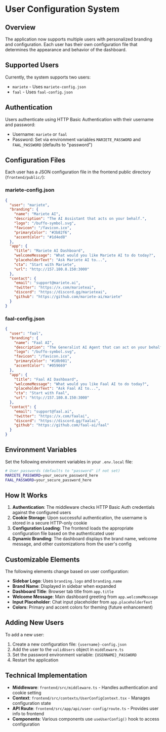 # User Configuration System

## Overview

The application now supports multiple users with personalized branding and configuration. Each user has their own configuration file that determines the appearance and behavior of the dashboard.

## Supported Users

Currently, the system supports two users:
- `mariete` - Uses `mariete-config.json`
- `faal` - Uses `faal-config.json`

## Authentication

Users authenticate using HTTP Basic Authentication with their username and password:
- Username: `mariete` or `faal`
- Password: Set via environment variables `MARIETE_PASSWORD` and `FAAL_PASSWORD` (defaults to "password")

## Configuration Files

Each user has a JSON configuration file in the frontend public directory (`frontend/public/`):

### mariete-config.json
```json
{
  "user": "mariete",
  "branding": {
    "name": "Mariete AI",
    "description": "The AI Assistant that acts on your behalf.",
    "logo": "/buffo-symbol.svg",
    "favicon": "/favicon.ico",
    "primaryColor": "#3b82f6",
    "accentColor": "#1d4ed8"
  },
  "app": {
    "title": "Mariete AI Dashboard",
    "welcomeMessage": "What would you like Mariete AI to do today?",
    "placeholderText": "Ask Mariete AI to...",
    "cta": "Start with Mariete",
    "url": "http://157.180.8.150:3000"
  },
  "contact": {
    "email": "support@mariete.ai",
    "twitter": "https://x.com/marieteai",
    "discord": "https://discord.gg/marieteai",
    "github": "https://github.com/mariete-ai/mariete"
  }
}
```

### faal-config.json
```json
{
  "user": "faal",
  "branding": {
    "name": "Faal AI",
    "description": "The Generalist AI Agent that can act on your behalf.",
    "logo": "/buffo-symbol.svg",
    "favicon": "/favicon.ico",
    "primaryColor": "#10b981",
    "accentColor": "#059669"
  },
  "app": {
    "title": "Faal AI Dashboard",
    "welcomeMessage": "What would you like Faal AI to do today?",
    "placeholderText": "Ask Faal AI to...",
    "cta": "Start with Faal",
    "url": "http://157.180.8.150:3000"
  },
  "contact": {
    "email": "support@faal.ai",
    "twitter": "https://x.com/faalai",
    "discord": "https://discord.gg/faalai",
    "github": "https://github.com/faal-ai/faal"
  }
}
```

## Environment Variables

Set the following environment variables in your `.env.local` file:

```bash
# User passwords (defaults to "password" if not set)
MARIETE_PASSWORD=your_secure_password_here
FAAL_PASSWORD=your_secure_password_here
```

## How It Works

1. **Authentication**: The middleware checks HTTP Basic Auth credentials against the configured users
2. **Cookie Storage**: Upon successful authentication, the username is stored in a secure HTTP-only cookie
3. **Configuration Loading**: The frontend loads the appropriate configuration file based on the authenticated user
4. **Dynamic Branding**: The dashboard displays the brand name, welcome message, and other customizations from the user's config

## Customizable Elements

The following elements change based on user configuration:
- **Sidebar Logo**: Uses `branding.logo` and `branding.name`
- **Brand Name**: Displayed in sidebar when expanded
- **Dashboard Title**: Browser tab title from `app.title`
- **Welcome Message**: Main dashboard greeting from `app.welcomeMessage`
- **Input Placeholder**: Chat input placeholder from `app.placeholderText`
- **Colors**: Primary and accent colors for theming (future enhancement)

## Adding New Users

To add a new user:

1. Create a new configuration file: `{username}-config.json`
2. Add the user to the `validUsers` object in `middleware.ts`
3. Set the password environment variable: `{USERNAME}_PASSWORD`
4. Restart the application

## Technical Implementation

- **Middleware**: `frontend/src/middleware.ts` - Handles authentication and cookie setting
- **Context**: `frontend/src/contexts/UserConfigContext.tsx` - Manages configuration state
- **API Route**: `frontend/src/app/api/user-config/route.ts` - Provides user info to frontend
- **Components**: Various components use `useUserConfig()` hook to access configuration